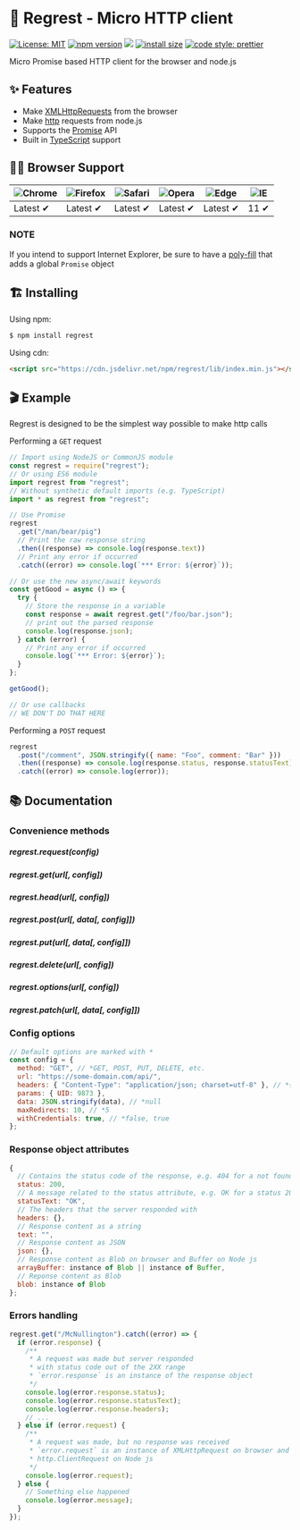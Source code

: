 # 🚀 Regrest - Micro HTTP client

[![License: MIT](https://img.shields.io/badge/License-MIT-blue.svg)](https://opensource.org/licenses/MIT)
[![npm version](https://badge.fury.io/js/regrest.svg)](https://badge.fury.io/js/regrest)
[![](https://img.shields.io/badge/gzip%20size-8%20kB-44cc11.svg)](https://cdn.jsdelivr.net/npm/regrest/build/regrest.min.js)
[![install size](https://packagephobia.now.sh/badge?p=regrest)](https://packagephobia.now.sh/result?p=regrest)
[![code style: prettier](https://img.shields.io/badge/code_style-prettier-ff69b4.svg)](https://github.com/prettier/prettier)

Micro Promise based HTTP client for the browser and node.js

## ✨ Features

- Make [XMLHttpRequests](https://developer.mozilla.org/en-US/docs/Web/API/XMLHttpRequest) from the browser
- Make [http](http://nodejs.org/api/http.html) requests from node.js
- Supports the [Promise](https://developer.mozilla.org/en-US/docs/Web/JavaScript/Reference/Global_Objects/Promise) API
- Built in [TypeScript](https://www.typescriptlang.org/) support

## 👍🏻 Browser Support

| ![Chrome](https://raw.github.com/alrra/browser-logos/master/src/chrome/chrome_48x48.png) | ![Firefox](https://raw.github.com/alrra/browser-logos/master/src/firefox/firefox_48x48.png) | ![Safari](https://raw.github.com/alrra/browser-logos/master/src/safari/safari_48x48.png) | ![Opera](https://raw.github.com/alrra/browser-logos/master/src/opera/opera_48x48.png) | ![Edge](https://raw.github.com/alrra/browser-logos/master/src/edge/edge_48x48.png) | ![IE](https://raw.github.com/alrra/browser-logos/master/src/archive/internet-explorer_9-11/internet-explorer_9-11_48x48.png) |
| ---------------------------------------------------------------------------------------- | ------------------------------------------------------------------------------------------- | ---------------------------------------------------------------------------------------- | ------------------------------------------------------------------------------------- | ---------------------------------------------------------------------------------- | ---------------------------------------------------------------------------------------------------------------------------- |
| Latest ✔                                                                                 | Latest ✔                                                                                    | Latest ✔                                                                                 | Latest ✔                                                                              | Latest ✔                                                                           | 11 ✔                                                                                                                         |

### NOTE

If you intend to support Internet Explorer, be sure to have a [poly-fill](https://github.com/taylorhakes/promise-polyfill) that adds a global `Promise` object

## 🏗 Installing

Using npm:

```bash
$ npm install regrest
```

Using cdn:

```html
<script src="https://cdn.jsdelivr.net/npm/regrest/lib/index.min.js"></script>
```

## 🎬 Example

Regrest is designed to be the simplest way possible to make http calls

Performing a `GET` request

```js
// Import using NodeJS or CommonJS module
const regrest = require("regrest");
// Or using ES6 module
import regrest from "regrest";
// Without synthetic default imports (e.g. TypeScript)
import * as regrest from "regrest";

// Use Promise
regrest
  .get("/man/bear/pig")
  // Print the raw response string
  .then((response) => console.log(response.text))
  // Print any error if occurred
  .catch((error) => console.log(`*** Error: ${error}`));

// Or use the new async/await keywords
const getGood = async () => {
  try {
    // Store the response in a variable
    const response = await regrest.get("/foo/bar.json");
    // print out the parsed response
    console.log(response.json);
  } catch (error) {
    // Print any error if occurred
    console.log(`*** Error: ${error}`);
  }
};

getGood();

// Or use callbacks
// WE DON'T DO THAT HERE
```

Performing a `POST` request

```js
regrest
  .post("/comment", JSON.stringify({ name: "Foo", comment: "Bar" }))
  .then((response) => console.log(response.status, response.statusText))
  .catch((error) => console.log(error));
```

## 📚 Documentation

### Convenience methods

##### regrest.request(config)

##### regrest.get(url[, config])

##### regrest.head(url[, config])

##### regrest.post(url[, data[, config]])

##### regrest.put(url[, data[, config]])

##### regrest.delete(url[, config])

##### regrest.options(url[, config])

##### regrest.patch(url[, data[, config]])

### Config options

```js
// Default options are marked with *
const config = {
  method: "GET", // *GET, POST, PUT, DELETE, etc.
  url: "https://some-domain.com/api/",
  headers: { "Content-Type": "application/json; charset=utf-8" }, // *{}
  params: { UID: 9873 },
  data: JSON.stringify(data), // *null
  maxRedirects: 10, // *5
  withCredentials: true, // *false, true
};
```

### Response object attributes

```js
{
  // Contains the status code of the response, e.g. 404 for a not found resource, 200 for a success
  status: 200,
  // A message related to the status attribute, e.g. OK for a status 200
  statusText: "OK",
  // The headers that the server responded with
  headers: {},
  // Response content as a string
  text: "",
  // Response content as JSON
  json: {},
  // Response content as Blob on browser and Buffer on Node js
  arrayBuffer: instance of Blob || instance of Buffer,
  // Reponse content as Blob
  blob: instance of Blob
};
```

### Errors handling

```js
regrest.get("/McNullington").catch((error) => {
  if (error.response) {
    /**
     * A request was made but server responded
     * with status code out of the 2XX range
     * `error.response` is an instance of the response object
     */
    console.log(error.response.status);
    console.log(error.response.statusText);
    console.log(error.response.headers);
    // ...
  } else if (error.request) {
    /**
     * A request was made, but no response was received
     * `error.request` is an instance of XMLHttpRequest on browser and an instance of
     * http.ClientRequest on Node js
     */
    console.log(error.request);
  } else {
    // Something else happened
    console.log(error.message);
  }
});
```
